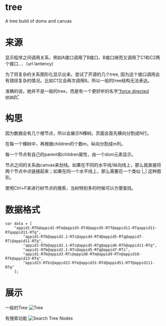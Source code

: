 tree
====

A tree build of doms and canvas


来源
====
显示程序之间调用关系，例如A接口调用了B接口，B接口继而又调用了C1和C2两个接口....（url lantency)

为了将复杂的关系图形化显示出来。尝试了开源的几个tree, 因为这个接口调用会有错综复杂的情况。比如C1又会再次调用B。所以一般的tree结构无法表达。

准确的说，她并不是一般的tree，而是有一个更好听的名字[“force directed graph“](http://en.wikipedia.org/wiki/Force-directed_graph_drawing/)


构思
===

因为数据会有几个根节点，所以会展示N棵树。页面会首先横向分割成N行。

在每一个棵树中，再根据children的个数m，纵向分割成m列。

每一个节点有自己的parent和children属性，由一个dom元素显示。

节点之间的关系由canvas来划线。如果在不同的水平线/纵向线上，那么就直接将两个节点中点链接起来；如果在同一个水平线上，那么需要花一个类似 |_| 这种图形。

使用Ctrl+F来进行树节点的搜索，当树特别多的时候可以方便查找。

数据格式
===

	var data = [
	  	"appid1-RTb@appid2-RTe@appid3-RTd@appid5-RTf@appid11-RTqappid11-RTqappid11-RTq",
			"appid1-RTb@appid2.1-RTc@appid4-RTd@appid5-RTg@appid7-RTi@appid11-RTq",
			"appid1-RTb@appid2.1-RTc@appid5-RTg@appid6-RTh@appid11-RTq",
			"appid1-RTb@appid2.1-RTc@appid5-RTg@appid7-RTi",
			"appid1-RTb@appid3-RTc@appid8-RTm@appid9-RTn@appid10-RTk@appid13-RTq",
			"appid21-RTb1@appid22-RTe@appid31-RTd@appid51-RTf@appid111-RTq"
		];

展示
===
一般的Tree
![Tree](https://raw.github.com/feifeipan/tree/master/1.png)

有搜索功能
![Search Tree Nodes](https://raw.github.com/feifeipan/tree/master/2.png)

